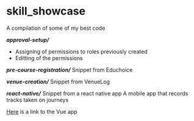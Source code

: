 # skill_showcase
A compilation of some of my best code

**_approval-setup/_**
- Assigning of permissions to roles previously created
- Editting of the permissions

**_pre-course-registration/_**
Snippet from Educhoice

**_venue-creation/_**
Snippet from VenueLog

**_react-native/_**
Snippet from a react native app
A mobile app that records tracks taken on journeys


[Here](https://github.com/sererejegede/ppa) is a link to the Vue app
